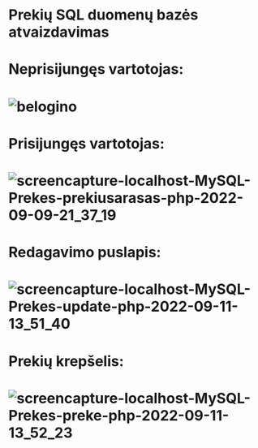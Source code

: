 # Prekių SQL duomenų bazės atvaizdavimas
# Neprisijungęs vartotojas: 
# ![belogino](https://user-images.githubusercontent.com/107037107/189523737-115e685d-0a09-4643-95b8-7e0f03750eef.png)
# Prisijungęs vartotojas:
# ![screencapture-localhost-MySQL-Prekes-prekiusarasas-php-2022-09-09-21_37_19](https://user-images.githubusercontent.com/107037107/189523750-56443ee1-aa68-4ad6-a0a1-349117e93aee.png)
# Redagavimo puslapis:
# ![screencapture-localhost-MySQL-Prekes-update-php-2022-09-11-13_51_40](https://user-images.githubusercontent.com/107037107/189523776-aa341f70-971e-43c4-a7b4-3d077bdc93f2.png)
# Prekių krepšelis:
# ![screencapture-localhost-MySQL-Prekes-preke-php-2022-09-11-13_52_23](https://user-images.githubusercontent.com/107037107/189523788-a4e6263c-b15b-4e3b-8509-6a3f9706f1f6.png)
